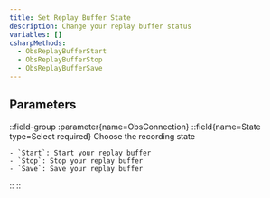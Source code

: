 ```yaml
---
title: Set Replay Buffer State
description: Change your replay buffer status
variables: []
csharpMethods:
  - ObsReplayBufferStart
  - ObsReplayBufferStop
  - ObsReplayBufferSave
---
```


## Parameters
::field-group
  :parameter{name=ObsConnection}
  ::field{name=State type=Select required}
    Choose the recording state

    - `Start`: Start your replay buffer
    - `Stop`: Stop your replay buffer
    - `Save`: Save your replay buffer
  ::
::